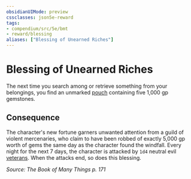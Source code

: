 ```yaml
---
obsidianUIMode: preview
cssclasses: json5e-reward
tags:
- compendium/src/5e/bmt
- reward/blessing
aliases: ["Blessing of Unearned Riches"]
---
```

# Blessing of Unearned Riches

The next time you search among or retrieve something from your belongings, you find an unmarked [pouch](5E2014官方资源/items/pouch.md) containing five 1,000 gp gemstones.

## Consequence

The character's new fortune garners unwanted attention from a guild of violent mercenaries, who claim to have been robbed of exactly 5,000 gp worth of gems the same day as the character found the windfall. Every night for the next 7 days, the character is attacked by `1d4` neutral evil [veterans](5E2014官方资源/bestiary/humanoid/veteran.md). When the attacks end, so does this blessing.

*Source: The Book of Many Things p. 171*